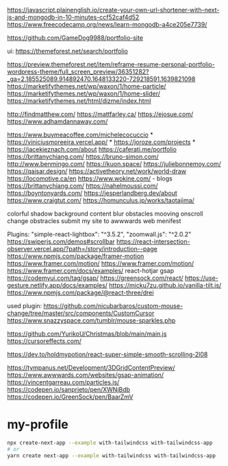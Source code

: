 https://javascript.plainenglish.io/create-your-own-url-shortener-with-next-js-and-mongodb-in-10-minutes-ccf52caf4d52
https://www.freecodecamp.org/news/learn-mongodb-a4ce205e7739/

https://github.com/GameDog9988/portfolio-site

ui:
https://themeforest.net/search/portfolio

https://preview.themeforest.net/item/reframe-resume-personal-portfolio-wordpress-theme/full_screen_preview/36351282?_ga=2.185525089.914892470.1648133220-729218591.1639821098
https://marketifythemes.net/wp/waxon/1/home-particle/
https://marketifythemes.net/wp/waxon/1/home-slider/
https://marketifythemes.net/html/dizme/index.html

http://findmatthew.com/
https://mattfarley.ca/
https://ejosue.com/
https://www.adhamdannaway.com/

https://www.buymeacoffee.com/michelecocuccio *
https://viniciusmoreeira.vercel.app/ *
https://joroze.com/projects *
https://jacekjeznach.com/about
https://caferati.me/portfolio
https://brittanychiang.com/
https://bruno-simon.com/
http://www.benmingo.com/
https://kuon.space/
https://juliebonnemoy.com/
https://qaisar.design/
https://activetheory.net/work/world-draw
https://locomotive.ca/en
https://www.wokine.com/ - blogs
https://brittanychiang.com/
https://nahelmoussi.com/
https://boyntonyards.com/
https://jesperlandberg.dev/about
https://www.craigtut.com/
https://homunculus.jp/works/taotajima/

colorful shadow background content blur
obstacles mooving
onscroll change obstracles
submit my site to awwwards
web menifest



Plugins:
"simple-react-lightbox": "^3.5.2",
"zoomwall.js": "^2.0.2"
https://swiperjs.com/demos#scrollbar
https://react-intersection-observer.vercel.app/?path=/story/introduction--page
https://www.npmjs.com/package/framer-motion
https://www.framer.com/motion/ https://www.framer.com/motion/ https://www.framer.com/docs/examples/
react-hotjar
gsap
https://codemyui.com/tag/gsap/
https://greensock.com/react/
https://use-gesture.netlify.app/docs/examples/
https://micku7zu.github.io/vanilla-tilt.js/
https://www.npmjs.com/package/@react-three/drei

used plugin:
https://github.com/nicubarbaros/custom-mouse-change/tree/master/src/components/CustomCursor
https://www.snazzyspace.com/tumblr/mouse-sparkles.php

https://github.com/YurikoU/Christmas/blob/main/main.js
https://cursoreffects.com/

https://dev.to/holdmypotion/react-super-simple-smooth-scrolling-2l08

https://tympanus.net/Development/3DGridContentPreview/
https://www.awwwards.com/websites/gsap-animation/
https://vincentgarreau.com/particles.js/
https://codepen.io/sanprieto/pen/XWNjBdb
https://codepen.io/GreenSock/pen/BaarZmV

# my-profile
```bash
npx create-next-app --example with-tailwindcss with-tailwindcss-app
# or
yarn create next-app --example with-tailwindcss with-tailwindcss-app
```
